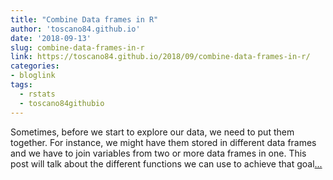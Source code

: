 ```yaml
---
title: "Combine Data frames in R"
author: 'toscano84.github.io'
date: '2018-09-13'
slug: combine-data-frames-in-r
link: https://toscano84.github.io/2018/09/combine-data-frames-in-r/
categories:
- bloglink
tags:
  - rstats
  - toscano84githubio
---
```


Sometimes, before we start to explore our data, we need to put them together. For instance, we might have them stored in different data frames and we have to join variables from two or more data frames in one. This post will talk about the different functions we can use to achieve that goal[... <i class="fas fa-external-link-alt"></i>](https://toscano84.github.io/2018/09/combine-data-frames-in-r/)

